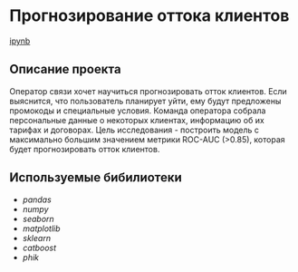 # Прогнозирование оттока клиентов
 [ipynb](https://github.com/knurimuhametova/portfolio/blob/main/Telecommunications/telecomm_portfolio.ipynb)

## Описание проекта
Оператор связи хочет научиться прогнозировать отток клиентов. Если выяснится, что пользователь планирует уйти, ему будут предложены промокоды и специальные условия. Команда оператора собрала персональные данные о некоторых клиентах, информацию об их тарифах и договорах.
Цель исследования - построить модель с максимально большим значением метрики ROC-AUC (>0.85), которая будет прогнозировать отток клиентов.

## Используемые бибилиотеки
- *pandas*
- *numpy*
- *seaborn*
- *matplotlib*
- *sklearn*
- *catboost*
- *phik*
